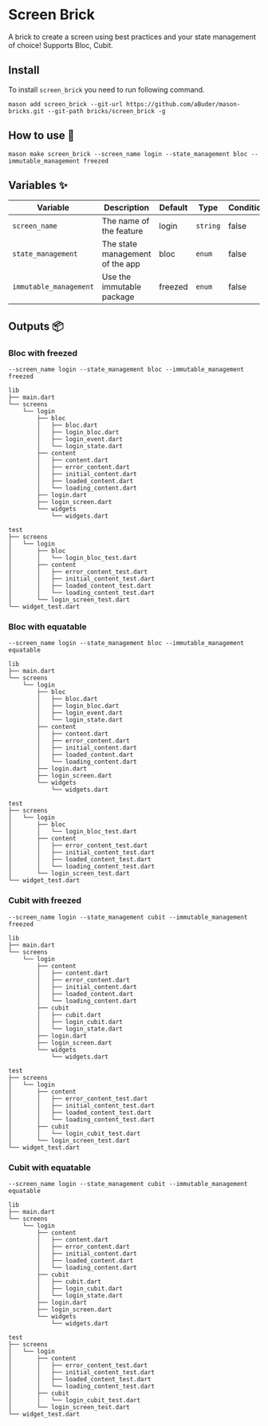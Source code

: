 # Screen Brick

A brick to create a screen using best practices and your state management of choice! Supports Bloc, Cubit.


## Install 

To install `screen_brick` you need to run following command.

```
mason add screen_brick --git-url https://github.com/aBuder/mason-bricks.git --git-path bricks/screen_brick -g
```

## How to use 🚀

```
mason make screen_brick --screen_name login --state_management bloc --immutable_management freezed
```

## Variables ✨

| Variable           | Description                     | Default | Type      | Conditional | When             |
| ------------------ | ------------------------------- | ------- | --------- | ----------- | ---------------- |
| `screen_name`      | The name of the feature         | login   | `string`  | false       | N/A              |
| `state_management` | The state management of the app | bloc    | `enum`    | false       | N/A              |
| `immutable_management`    | Use the immutable package       | freezed    | `enum` | false        | Using freezed/equatable |

## Outputs 📦

### Bloc with freezed

`--screen_name login --state_management bloc --immutable_management freezed`

```
lib
├── main.dart
└── screens
    └── login
        ├── bloc
        │   ├── bloc.dart
        │   ├── login_bloc.dart
        │   ├── login_event.dart
        │   └── login_state.dart
        ├── content
        │   ├── content.dart
        │   ├── error_content.dart
        │   ├── initial_content.dart
        │   ├── loaded_content.dart
        │   └── loading_content.dart
        ├── login.dart
        ├── login_screen.dart
        └── widgets
            └── widgets.dart

test
├── screens
│   └── login
│       ├── bloc
│       │   └── login_bloc_test.dart
│       ├── content
│       │   ├── error_content_test.dart
│       │   ├── initial_content_test.dart
│       │   ├── loaded_content_test.dart
│       │   └── loading_content_test.dart
│       └── login_screen_test.dart
└── widget_test.dart      
```

### Bloc with equatable
`--screen_name login --state_management bloc --immutable_management equatable`

```
lib
├── main.dart
└── screens
    └── login
        ├── bloc
        │   ├── bloc.dart
        │   ├── login_bloc.dart
        │   ├── login_event.dart
        │   └── login_state.dart
        ├── content
        │   ├── content.dart
        │   ├── error_content.dart
        │   ├── initial_content.dart
        │   ├── loaded_content.dart
        │   └── loading_content.dart
        ├── login.dart
        ├── login_screen.dart
        └── widgets
            └── widgets.dart

test
├── screens
│   └── login
│       ├── bloc
│       │   └── login_bloc_test.dart
│       ├── content
│       │   ├── error_content_test.dart
│       │   ├── initial_content_test.dart
│       │   ├── loaded_content_test.dart
│       │   └── loading_content_test.dart
│       └── login_screen_test.dart
└── widget_test.dart
```

### Cubit with freezed

`--screen_name login --state_management cubit --immutable_management freezed`

```
lib
├── main.dart
└── screens
    └── login
        ├── content
        │   ├── content.dart
        │   ├── error_content.dart
        │   ├── initial_content.dart
        │   ├── loaded_content.dart
        │   └── loading_content.dart
        ├── cubit
        │   ├── cubit.dart
        │   ├── login_cubit.dart
        │   └── login_state.dart
        ├── login.dart
        ├── login_screen.dart
        └── widgets
            └── widgets.dart

test
├── screens
│   └── login
│       ├── content
│       │   ├── error_content_test.dart
│       │   ├── initial_content_test.dart
│       │   ├── loaded_content_test.dart
│       │   └── loading_content_test.dart
│       ├── cubit
│       │   └── login_cubit_test.dart
│       └── login_screen_test.dart
└── widget_test.dart      
```

### Cubit with equatable
`--screen_name login --state_management cubit --immutable_management equatable`

```
lib
├── main.dart
└── screens
    └── login
        ├── content
        │   ├── content.dart
        │   ├── error_content.dart
        │   ├── initial_content.dart
        │   ├── loaded_content.dart
        │   └── loading_content.dart
        ├── cubit
        │   ├── cubit.dart
        │   ├── login_cubit.dart
        │   └── login_state.dart
        ├── login.dart
        ├── login_screen.dart
        └── widgets
            └── widgets.dart

test
├── screens
│   └── login
│       ├── content
│       │   ├── error_content_test.dart
│       │   ├── initial_content_test.dart
│       │   ├── loaded_content_test.dart
│       │   └── loading_content_test.dart
│       ├── cubit
│       │   └── login_cubit_test.dart
│       └── login_screen_test.dart
└── widget_test.dart
```
